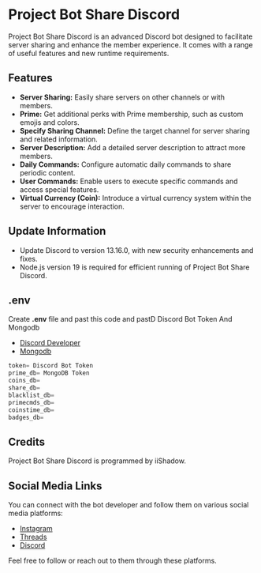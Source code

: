 # Project Bot Share Discord

Project Bot Share Discord is an advanced Discord bot designed to facilitate server sharing and enhance the member experience. It comes with a range of useful features and new runtime requirements.

## Features

- **Server Sharing:** Easily share servers on other channels or with members.
- **Prime:** Get additional perks with Prime membership, such as custom emojis and colors.
- **Specify Sharing Channel:** Define the target channel for server sharing and related information.
- **Server Description:** Add a detailed server description to attract more members.
- **Daily Commands:** Configure automatic daily commands to share periodic content.
- **User Commands:** Enable users to execute specific commands and access special features.
- **Virtual Currency (Coin):** Introduce a virtual currency system within the server to encourage interaction.

## Update Information

- Update Discord to version 13.16.0, with new security enhancements and fixes.
- Node.js version 19 is required for efficient running of Project Bot Share Discord.

## .env

Create **.env** file and past this code and pastD Discord Bot Token And Mongodb

- [Discord Developer](https://discord.com/developers/applications)
- [Mongodb](https://www.mongodb.com/)

```js
token= Discord Bot Token
prime_db= MongoDB Token
coins_db=
share_db=
blacklist_db=
primecmds_db=
coinstime_db=
badges_db=
```

## Credits

Project Bot Share Discord is programmed by iiShadow.

## Social Media Links

You can connect with the bot developer and follow them on various social media platforms:

- [Instagram](https://www.instagram.com/mohamed_gamer_38/)
- [Threads](https://www.threads.net/@mohamed_gamer_38)
- [Discord](https://discord.com/users/1091118468155314306)

Feel free to follow or reach out to them through these platforms.

